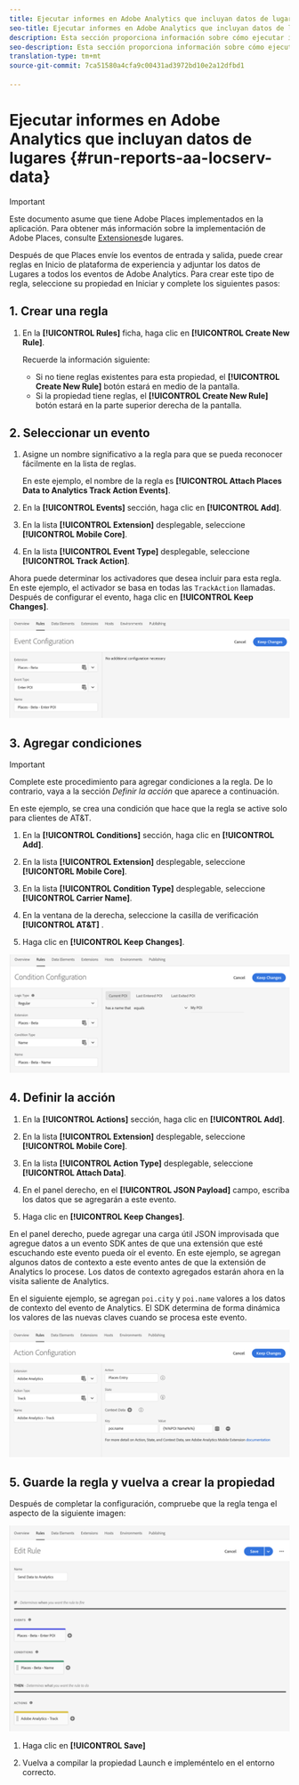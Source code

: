```yaml
---
title: Ejecutar informes en Adobe Analytics que incluyan datos de lugares
seo-title: Ejecutar informes en Adobe Analytics que incluyan datos de lugares
description: Esta sección proporciona información sobre cómo ejecutar informes en Analytics que incluya datos de Lugares.
seo-description: Esta sección proporciona información sobre cómo ejecutar informes en Analytics que incluya datos de Lugares.
translation-type: tm+mt
source-git-commit: 7ca51580a4cfa9c00431ad3972bd10e2a12dfbd1

---
```



# Ejecutar informes en Adobe Analytics que incluyan datos de lugares {#run-reports-aa-locserv-data}

>[!IMPORTANT]
>
>Este documento asume que tiene Adobe Places implementados en la aplicación. Para obtener más información sobre la implementación de Adobe Places, consulte [Extensiones](/help/places-ext-aep-sdks/places-extension/places-extension.md)de lugares.

Después de que Places envíe los eventos de entrada y salida, puede crear reglas en Inicio de plataforma de experiencia y adjuntar los datos de Lugares a todos los eventos de Adobe Analytics. Para crear este tipo de regla, seleccione su propiedad en Iniciar y complete los siguientes pasos:

## 1. Crear una regla

1. En la **[!UICONTROL Rules]** ficha, haga clic en **[!UICONTROL Create New Rule]**.

   Recuerde la información siguiente:
   * Si no tiene reglas existentes para esta propiedad, el **[!UICONTROL Create New Rule]** botón estará en medio de la pantalla.
   * Si la propiedad tiene reglas, el **[!UICONTROL Create New Rule]** botón estará en la parte superior derecha de la pantalla.

## 2. Seleccionar un evento

1. Asigne un nombre significativo a la regla para que se pueda reconocer fácilmente en la lista de reglas.

   En este ejemplo, el nombre de la regla es **[!UICONTROL Attach Places Data to Analytics Track Action Events]**.

2. En la **[!UICONTROL Events]** sección, haga clic en **[!UICONTROL Add]**.

3. En la lista **[!UICONTROL Extension]** desplegable, seleccione **[!UICONTROL Mobile Core]**.

4. En la lista **[!UICONTROL Event Type]** desplegable, seleccione **[!UICONTROL Track Action]**.

Ahora puede determinar los activadores que desea incluir para esta regla. En este ejemplo, el activador se basa en todas las `TrackAction` llamadas. Después de configurar el evento, haga clic en **[!UICONTROL Keep Changes]**.

!["crear un evento"](/help/assets/pt-selectEvent.png)


## 3. Agregar condiciones

>[!IMPORTANT]
>
>Complete este procedimiento para agregar condiciones a la regla. De lo contrario, vaya a la sección *Definir la acción* que aparece a continuación.

En este ejemplo, se crea una condición que hace que la regla se active solo para clientes de AT&amp;T.

1. En la **[!UICONTROL Conditions]** sección, haga clic en **[!UICONTROL Add]**.

2. En la lista **[!UICONTROL Extension]** desplegable, seleccione **[!UICONTORL Mobile Core]**.

3. En la lista **[!UICONTROL Condition Type]** desplegable, seleccione **[!UICONTROL Carrier Name]**.

4. En la ventana de la derecha, seleccione la casilla de verificación **[!UICONTROL AT&T]** .

5. Haga clic en **[!UICONTROL Keep Changes]**.

!["crear una condición"](/help/assets/pt-setCondition.png)

## 4. Definir la acción

1. En la **[!UICONTROL Actions]** sección, haga clic en **[!UICONTROL Add]**.

2. En la lista **[!UICONTROL Extension]** desplegable, seleccione **[!UICONTROL Mobile Core]**.

3. En la lista **[!UICONTROL Action Type]** desplegable, seleccione **[!UICONTROL Attach Data]**.

4. En el panel derecho, en el **[!UICONTROL JSON Payload]** campo, escriba los datos que se agregarán a este evento.

5. Haga clic en **[!UICONTROL Keep Changes]**.

En el panel derecho, puede agregar una carga útil JSON improvisada que agregue datos a un evento SDK antes de que una extensión que esté escuchando este evento pueda oír el evento. En este ejemplo, se agregan algunos datos de contexto a este evento antes de que la extensión de Analytics lo procese. Los datos de contexto agregados estarán ahora en la visita saliente de Analytics.

En el siguiente ejemplo, se agregan `poi.city` y `poi.name` valores a los datos de contexto del evento de Analytics. El SDK determina de forma dinámica los valores de las nuevas claves cuando se procesa este evento.

!["crear una acción"](/help/assets/pt-setAction.png)

## 5. Guarde la regla y vuelva a crear la propiedad

Después de completar la configuración, compruebe que la regla tenga el aspecto de la siguiente imagen:

!["la regla está completa."](/help/assets/pt-ruleComplete.png)

1. Haga clic en **[!UICONTROL Save]**

2. Vuelva a compilar la propiedad Launch e impleméntelo en el entorno correcto.
